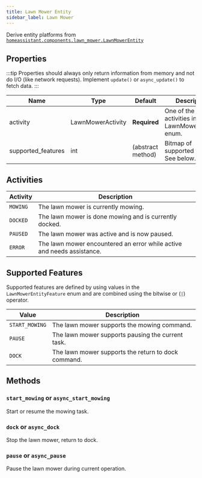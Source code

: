 ```yaml
---
title: Lawn Mower Entity
sidebar_label: Lawn Mower
---
```


Derive entity platforms from [`homeassistant.components.lawn_mower.LawnMowerEntity`](https://github.com/home-assistant/home-assistant/blob/master/homeassistant/components/lawn_mower/__init__.py)

## Properties

:::tip
Properties should always only return information from memory and not do I/O (like network requests). Implement `update()` or `async_update()` to fetch data.
:::


| Name | Type | Default | Description
| ---- | ---- | ------- | -----------
| activity | LawnMowerActivity | **Required** | One of the activities in the LawnMowerActivity enum.
| supported_features | int | (abstract method) | Bitmap of supported features. See below.

## Activities

| Activity | Description
| ----- | -----------
| `MOWING` | The lawn mower is currently mowing.
| `DOCKED` | The lawn mower is done mowing and is currently docked.
| `PAUSED` | The lawn mower was active and is now paused.
| `ERROR` | The lawn mower encountered an error while active and needs assistance.

## Supported Features

Supported features are defined by using values in the `LawnMowerEntityFeature` enum
and are combined using the bitwise or (`|`) operator.

| Value          | Description                                          |
| -------------- | ---------------------------------------------------- |
| `START_MOWING`      | The lawn mower supports the mowing command.       |
| `PAUSE`   | The lawn mower supports pausing the current task.                   |
| `DOCK`    | The lawn mower supports the return to dock command.

## Methods

### `start_mowing` or `async_start_mowing`

Start or resume the mowing task.

### `dock` or `async_dock`

Stop the lawn mower, return to dock.

### `pause` or `async_pause`

Pause the lawn mower during current operation.
